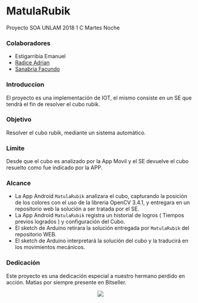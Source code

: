 # MatulaRubik
Proyecto SOA UNLAM 2018 1 C Martes Noche

### Colaboradores
- Estigarribia Emanuel
- [Radice Adrian](https://github.com/adrianRadice)
- [Sanabria Facundo](https://github.com/FockaSanabria)

### Introduccion
El proyecto es una implementación de IOT, el mismo consiste en un SE que tendrá el fin de resolver el cubo rubik. 

### Objetivo
Resolver el cubo rubik, mediante un sistema automático.

### Limite
Desde que el cubo es analizado por la App Movil y el SE devuelve el cubo resuelto como fue indicado por la APP.

### Alcance
- La App Android `MatulaRubik` analizara el cubo, capturando la posición de los colores con el uso de la libreria OpenCV 3.4.1, y entregara en un repositorio web la solución a ser tratada por el SE.
- La App Android `MatulaRubik` registra un historial de logros ( Tiempos previos logrados ) y configuración del Cubo.
- El sketch de Arduino retirara la solución entregada por `MatulaRubik` del repositorio WEB.
- El sketch de Arduino interpretará  la solución  del cubo y la traducirá  en los movimientos mecánicos.


### Dedicación
Este proyecto es una dedicación especial a nuestro hermano perdido en acción. Matias por siempre presente en Bitseller.
<p align="center">
  
  <img src="https://user-images.githubusercontent.com/31006922/39163878-f394d140-4752-11e8-821f-0f31efdf559e.png">
  
</p>
